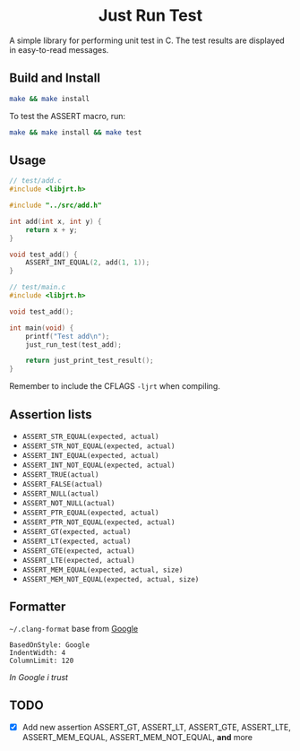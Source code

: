 <div align="center">
	<h1>Just Run Test</h1>
</div>

A simple library for performing unit test in C. The test results are displayed in easy-to-read messages.

## Build and Install

```sh
make && make install
```

To test the ASSERT macro, run:

```sh
make && make install && make test
```

## Usage

```c
// test/add.c
#include <libjrt.h>

#include "../src/add.h"

int add(int x, int y) {
	return x + y;
}

void test_add() {
	ASSERT_INT_EQUAL(2, add(1, 1));
}
```

```c
// test/main.c
#include <libjrt.h>

void test_add();

int main(void) {
	printf("Test add\n");
	just_run_test(test_add);

	return just_print_test_result();
}
```

Remember to include the CFLAGS `-ljrt` when compiling.

## Assertion lists

-   `ASSERT_STR_EQUAL(expected, actual)`
-   `ASSERT_STR_NOT_EQUAL(expected, actual)`
-   `ASSERT_INT_EQUAL(expected, actual)`
-   `ASSERT_INT_NOT_EQUAL(expected, actual)`
-   `ASSERT_TRUE(actual)`
-   `ASSERT_FALSE(actual)`
-   `ASSERT_NULL(actual)`
-   `ASSERT_NOT_NULL(actual)`
-   `ASSERT_PTR_EQUAL(expected, actual)`
-   `ASSERT_PTR_NOT_EQUAL(expected, actual)`
-   `ASSERT_GT(expected, actual)`
-   `ASSERT_LT(expected, actual)`
-   `ASSERT_GTE(expected, actual)`
-   `ASSERT_LTE(expected, actual)`
-   `ASSERT_MEM_EQUAL(expected, actual, size)`
-   `ASSERT_MEM_NOT_EQUAL(expected, actual, size)`

## Formatter

`~/.clang-format` base from [Google](https://google.github.io/styleguide/cppguide.html)

```
BasedOnStyle: Google
IndentWidth: 4
ColumnLimit: 120
```

_In Google i trust_

## TODO

-   [x] Add new assertion ASSERT_GT, ASSERT_LT, ASSERT_GTE, ASSERT_LTE, ASSERT_MEM_EQUAL, ASSERT_MEM_NOT_EQUAL, **and** more
